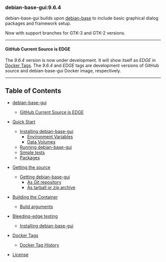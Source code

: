 ### debian-base-gui:9.6.4  

debian-base-gui builds upon [debian-base](https://github.com/ewsdocker/debian-base/wiki/debian-base) to include basic graphical dialog packages and framework setup.  

Now with support branches for GTK-3 and GTK-2 versions.
 
____  
#### GitHub Current Source is EDGE
The _9.6.4_ version is now under development. It will show itself as _EDGE_ in [Docker Tags](https://hub.docker.com/r/ewsdocker/debian-base-gui/tags/).  The _9.6.4_ and _EDGE_ tags are development versions of GitHub source and debian-base-gui Docker image, respectively.  

____

## Table of Contents

   * [debian-base-gui](https://github.com/ewsdocker/debian-base-gui/wiki/Home)
      * [GitHub Current Source is EDGE](https://github.com/ewsdocker/debian-base-gui/wiki/QuickStart#github-current-source-is-edge)  


   * [Quick Start](https://github.com/ewsdocker/debian-base-gui/wiki/QuickStart)
      * [Installing debian-base-gui](https://github.com/ewsdocker/debian-base-gui/wiki/QuickStart#installing-debian-base-gui)  
         * [Environment Variables](https://github.com/ewsdocker/debian-base-gui/wiki/QuickStart#environment-variables)  
         * [Data Volumes](https://github.com/ewsdocker/debian-base-gui/wiki/QuickStart#data-volumes)  
      * [Running debian-base-gui](https://github.com/ewsdocker/debian-base-gui/wiki/QuickStart#running-debian-base-gui)  
      * [Simple tests](https://github.com/ewsdocker/debian-base-gui/wiki/QuickStart#simple-tests)  
      * [Packages](https://github.com/ewsdocker/debian-base-gui/wiki/QuickStart#packages)  


   * [Getting the source](https://github.com/ewsdocker/debian-base-gui/wiki/Getting#getting)  
      * [Getting debian-base-gui](https://github.com/ewsdocker/debian-base-gui/wiki/Getting#getting-debian-base-gui)  
         * [As Git repository](https://github.com/ewsdocker/debian-base-gui/wiki/Getting#as-git-repository)  
         * [As tarball or zip archive](https://github.com/ewsdocker/debian-base-gui/wiki/Getting#as-tarball-or-zip-archive)  


   * [Building the Container](https://github.com/ewsdocker/debian-base-gui/wiki/Building#building-the-container)  
      * [Build arguments](https://github.com/ewsdocker/debian-base-gui/wiki/Building#build-arguments)  


   * [Bleeding-edge testing](https://github.com/ewsdocker/debian-base-gui/wiki/EdgeTesting#overview)  
      * [Installing debian-base-gui](https://github.com/ewsdocker/debian-base-gui/wiki/EdgeTesting#installing-debian-base-gui)  


   * [Docker Tags](https://github.com/ewsdocker/debian-base-gui/wiki/Docker-Tags)  
      * [Docker Tag History](https://github.com/ewsdocker/debian-base-gui/wiki/Docker-Tags#docker-tag-history)
   

   * [License](https://github.com/ewsdocker/debian-base-gui/wiki/LICENSE)


